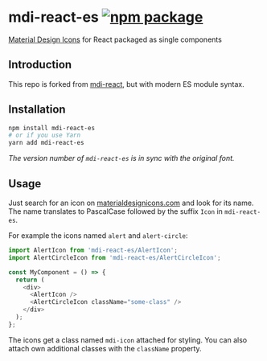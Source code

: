 # mdi-react-es [![npm package](https://img.shields.io/npm/v/mdi-reactes.svg?style=flat-square)](https://npmjs.org/package/mdi-react-es)
[Material Design Icons](https://materialdesignicons.com) for React packaged as single components

## Introduction

This repo is forked from [mdi-react](https://github.com/levrik/mdi-react), but with modern ES module syntax.

## Installation

```bash
npm install mdi-react-es
# or if you use Yarn
yarn add mdi-react-es
```

*The version number of `mdi-react-es` is in sync with the original font.*

## Usage

Just search for an icon on [materialdesignicons.com](https://materialdesignicons.com) and look for its name.  
The name translates to PascalCase followed by the suffix `Icon` in `mdi-react-es`.

For example the icons named `alert` and `alert-circle`:

```javascript
import AlertIcon from 'mdi-react-es/AlertIcon';
import AlertCircleIcon from 'mdi-react-es/AlertCircleIcon';

const MyComponent = () => {
  return (
    <div>
      <AlertIcon />
      <AlertCircleIcon className="some-class" />
    </div>
  );
};
```

The icons get a class named `mdi-icon` attached for styling. You can also attach own additional classes with the `className` property.

